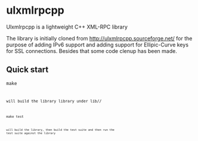 ulxmlrpcpp
==========

Ulxmlrpcpp is a lightweight C++ XML-RPC library

The library is initially cloned from http://ulxmlrpcpp.sourceforge.net/ for the purpose of adding IPv6 support and adding support for Ellipic-Curve keys for SSL connections. Besides that some code clenup has been made.


Quick start
----------------

<code>make<code>

will build the library library under lib/<your-platform>/

<code>make test<code>

will build the library, then build the test suite and then run the test suite against the library
